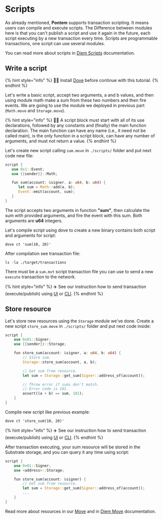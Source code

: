 # Scripts

As already mentioned, **Pontem** supports transaction scripting. It means users can compile and execute scripts. The Difference between modules here is that you can't publish a script and use it again in the future, each script executing by a new transaction every time. Scripts are programmable transactions, one script can use several modules.

You can read more about scripts in [Diem Scripts](https://developers.diem.com/docs/move/move-modules-and-scripts/) documentation.

## Write a script

{% hint style="info" %}
🧙‍♂️ Install [Dove](./compiler_&_toolset.md) before continue with this tutorial.
{% endhint %}

Let's write a basic script, accept two arguments, a and b values, and then using module math make a sum from these two numbers and then fire events.
We are going to use the module we deployed in previous part (`Math.move` and `Storage.move`).

{% hint style="info" %}
🧙‍♂️ A script block must start with all of its use declarations, followed by any constants and (finally) the main function declaration. The main function can have any name (i.e., it need not be called main), is the only function in a script block, can have any number of arguments, and must not return a value. 
{% endhint %}

Let's create new script calling `sum.move` in `./scripts/` folder and put next code new file:

```rust
script {
   use 0x1::Event;
   use {{sender}}::Math;

   fun sum(account: &signer, a: u64, b: u64) {
      let sum = Math::add(a, b);
      Event::emit(account, sum);
   }
}
```

The script accepts two arguments in function **"sum"**, then calculate the sum with provided arguments, and fire the event with this sum. Both arguments are **u64** integers.

Let's compile script using dove to create a new binary contains both script and arguments for script:

```text
dove ct 'sum(10, 20)'
```

After compilation see transaction file:

```text
ls -la ./target/transactions 
```

There must be a `sum.mvt` script transaction file you can use to send a new `execute` transaction to the network.

{% hint style="info" %}
✈️ See our instruction how to send transaction (execute/publish) using [UI](../getting_started/substrate.md) or [CLI](../getting_started/cli.md).
{% endhint %}

## Store resource

Let's store new resources using the `Storage` module we've done.
Create a new script `store_sum.move` in `./scripts/` folder and put next code inside: 

```rust
script {
    use 0x01::Signer;
    use {{sender}}::Storage;

    fun store_sum(account: &signer, a: u64, b: u64) {
        // Store sum.
        Storage::store_sum(account, a, b);

        // Get sum from resource.
        let sum = Storage::get_sum(Signer::address_of(account));

        // Throw error if sums don't match.
        // Error code is 101.
        assert((a + b) == sum, 101);
    }
}
```

Compile new script like previous example:

```text
dove ct 'store_sum(10, 20)'
```

{% hint style="info" %}
✈️ See our instruction how to send transaction (execute/publish) using [UI](../getting_started/substrate.md) or [CLI](../getting_started/cli.md).
{% endhint %}

After transaction executing, your sum resource will be stored in the Substrate storage, and you can query it any time using script:

```rust
script {
    use 0x01::Signer;
    use <address>::Storage;

    fun store_sum(account: &signer) {
        // Get sum from resource.
        let sum = Storage::get_sum(Signer::address_of(account));
        ...
    }
}
```

Read more about resources in our [Move](../lang/resources.md) and in [Diem Move](https://developers.diem.com/docs/move/move-structs-and-resources) documentation.
